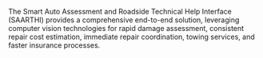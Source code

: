 The Smart Auto Assessment and Roadside Technical Help Interface (SAARTHI) provides a comprehensive end-to-end solution, leveraging computer vision technologies for rapid damage assessment, consistent repair cost estimation, immediate repair coordination, towing services, and faster insurance processes.
